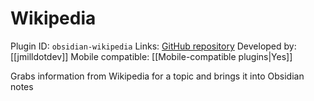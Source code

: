 # Wikipedia

Plugin ID: `obsidian-wikipedia`
Links: [GitHub repository](https://github.com/jmilldotdev/obsidian-wikipedia)
Developed by: [[jmilldotdev]]
Mobile compatible: [[Mobile-compatible plugins|Yes]]

Grabs information from Wikipedia for a topic and brings it into Obsidian notes
